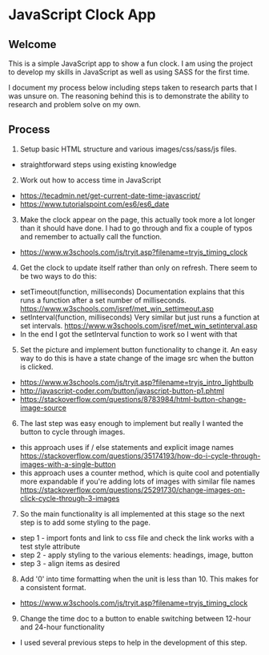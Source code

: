 # JavaScript Clock App

## Welcome

This is a simple JavaScript app to show a fun clock. I am using the project to develop my skills in JavaScript as well as using SASS for the first time.

I document my process below including steps taken to research parts that I was unsure on. The reasoning behind this is to demonstrate the ability to research and problem solve on my own. 

## Process

1. Setup basic HTML structure and various images/css/sass/js files.
- straightforward steps using existing knowledge

2. Work out how to access time in JavaScript
- https://tecadmin.net/get-current-date-time-javascript/
- https://www.tutorialspoint.com/es6/es6_date

3. Make the clock appear on the page, this actually took more a lot longer than it should have done. I had to go through and fix a couple of typos and remember to actually call the function.
- https://www.w3schools.com/js/tryit.asp?filename=tryjs_timing_clock

4. Get the clock to update itself rather than only on refresh. There seem to be two ways to do this:
- setTimeout(function, milliseconds) Documentation explains that this runs a function after a set number of milliseconds. https://www.w3schools.com/jsref/met_win_settimeout.asp
- setInterval(function, milliseconds) Very similar but just runs a function at set intervals. https://www.w3schools.com/jsref/met_win_setinterval.asp
- In the end I got the setInterval function to work so I went with that

5. Set the picture and implement button functionality to change it. An easy way to do this is have a state change of the image src when the button is clicked.
- https://www.w3schools.com/js/tryit.asp?filename=tryjs_intro_lightbulb
- http://javascript-coder.com/button/javascript-button-p1.phtml
- https://stackoverflow.com/questions/8783984/html-button-change-image-source

6. The last step was easy enough to implement but really I wanted the button to cycle through images.
- this approach uses if / else statements and explicit image names https://stackoverflow.com/questions/35174193/how-do-i-cycle-through-images-with-a-single-button
- this approach uses a counter method, which is quite cool and potentially more expandable if you're adding lots of images with similar file names https://stackoverflow.com/questions/25291730/change-images-on-click-cycle-through-3-images

7. So the main functionality is all implemented at this stage so the next step is to add some styling to the page.
- step 1 - import fonts and link to css file and check the link works with a test style attribute
- step 2 - apply styling to the various elements: headings, image, button
- step 3 - align items as desired

8. Add '0' into time formatting when the unit is less than 10. This makes for a consistent format.
- https://www.w3schools.com/js/tryit.asp?filename=tryjs_timing_clock

9. Change the time doc to a button to enable switching between 12-hour and 24-hour functionality 
- I used several previous steps to help in the development of this step. 

